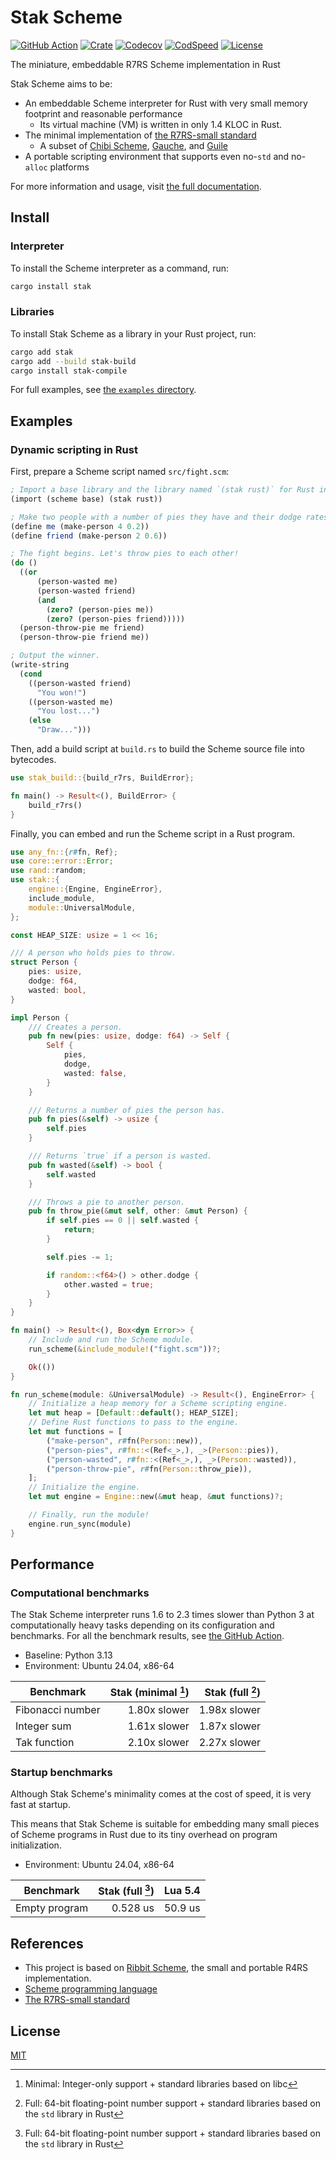 # Stak Scheme

[![GitHub Action](https://img.shields.io/github/actions/workflow/status/raviqqe/stak/test.yaml?branch=main&style=flat-square)](https://github.com/raviqqe/stak/actions)
[![Crate](https://img.shields.io/crates/v/stak.svg?style=flat-square)](https://crates.io/crates/stak)
[![Codecov](https://img.shields.io/codecov/c/github/raviqqe/stak.svg?style=flat-square)](https://codecov.io/gh/raviqqe/stak)
[![CodSpeed](https://img.shields.io/endpoint?url=https://codspeed.io/badge.json&style=flat-square)](https://codspeed.io/raviqqe/stak)
[![License](https://img.shields.io/github/license/raviqqe/stak.svg?style=flat-square)](https://github.com/raviqqe/stak/blob/main/LICENSE)

The miniature, embeddable R7RS Scheme implementation in Rust

Stak Scheme aims to be:

- An embeddable Scheme interpreter for Rust with very small memory footprint and reasonable performance
  - Its virtual machine (VM) is written in only 1.4 KLOC in Rust.
- The minimal implementation of [the R7RS-small standard][r7rs-small]
  - A subset of [Chibi Scheme](https://github.com/ashinn/chibi-scheme), [Gauche](https://github.com/shirok/Gauche), and [Guile](https://www.gnu.org/software/guile/)
- A portable scripting environment that supports even no-`std` and no-`alloc` platforms

For more information and usage, visit [the full documentation](https://raviqqe.com/stak/install).

## Install

### Interpreter

To install the Scheme interpreter as a command, run:

```sh
cargo install stak
```

### Libraries

To install Stak Scheme as a library in your Rust project, run:

```sh
cargo add stak
cargo add --build stak-build
cargo install stak-compile
```

For full examples, see [the `examples` directory](https://github.com/raviqqe/stak/tree/main/examples).

## Examples

### Dynamic scripting in Rust

First, prepare a Scheme script named `src/fight.scm`:

```scheme
; Import a base library and the library named `(stak rust)` for Rust integration.
(import (scheme base) (stak rust))

; Make two people with a number of pies they have and their dodge rates.
(define me (make-person 4 0.2))
(define friend (make-person 2 0.6))

; The fight begins. Let's throw pies to each other!
(do ()
  ((or
      (person-wasted me)
      (person-wasted friend)
      (and
        (zero? (person-pies me))
        (zero? (person-pies friend)))))
  (person-throw-pie me friend)
  (person-throw-pie friend me))

; Output the winner.
(write-string
  (cond
    ((person-wasted friend)
      "You won!")
    ((person-wasted me)
      "You lost...")
    (else
      "Draw...")))
```

Then, add a build script at `build.rs` to build the Scheme source file
into bytecodes.

```rust no_run
use stak_build::{build_r7rs, BuildError};

fn main() -> Result<(), BuildError> {
    build_r7rs()
}
```

Finally, you can embed and run the Scheme script in a Rust program.

```rust
use any_fn::{r#fn, Ref};
use core::error::Error;
use rand::random;
use stak::{
    engine::{Engine, EngineError},
    include_module,
    module::UniversalModule,
};

const HEAP_SIZE: usize = 1 << 16;

/// A person who holds pies to throw.
struct Person {
    pies: usize,
    dodge: f64,
    wasted: bool,
}

impl Person {
    /// Creates a person.
    pub fn new(pies: usize, dodge: f64) -> Self {
        Self {
            pies,
            dodge,
            wasted: false,
        }
    }

    /// Returns a number of pies the person has.
    pub fn pies(&self) -> usize {
        self.pies
    }

    /// Returns `true` if a person is wasted.
    pub fn wasted(&self) -> bool {
        self.wasted
    }

    /// Throws a pie to another person.
    pub fn throw_pie(&mut self, other: &mut Person) {
        if self.pies == 0 || self.wasted {
            return;
        }

        self.pies -= 1;

        if random::<f64>() > other.dodge {
            other.wasted = true;
        }
    }
}

fn main() -> Result<(), Box<dyn Error>> {
    // Include and run the Scheme module.
    run_scheme(&include_module!("fight.scm"))?;

    Ok(())
}

fn run_scheme(module: &UniversalModule) -> Result<(), EngineError> {
    // Initialize a heap memory for a Scheme scripting engine.
    let mut heap = [Default::default(); HEAP_SIZE];
    // Define Rust functions to pass to the engine.
    let mut functions = [
        ("make-person", r#fn(Person::new)),
        ("person-pies", r#fn::<(Ref<_>,), _>(Person::pies)),
        ("person-wasted", r#fn::<(Ref<_>,), _>(Person::wasted)),
        ("person-throw-pie", r#fn(Person::throw_pie)),
    ];
    // Initialize the engine.
    let mut engine = Engine::new(&mut heap, &mut functions)?;

    // Finally, run the module!
    engine.run_sync(module)
}
```

## Performance

### Computational benchmarks

The Stak Scheme interpreter runs 1.6 to 2.3 times slower than Python 3 at computationally heavy tasks depending on its configuration and benchmarks. For all the benchmark results, see [the GitHub Action](https://github.com/raviqqe/stak/actions/workflows/bench.yaml).

- Baseline: Python 3.13
- Environment: Ubuntu 24.04, x86-64

| Benchmark        | Stak (minimal [^1]) | Stak (full [^2]) |
| ---------------- | ------------------: | ---------------: |
| Fibonacci number |        1.80x slower |     1.98x slower |
| Integer sum      |        1.61x slower |     1.87x slower |
| Tak function     |        2.10x slower |     2.27x slower |

### Startup benchmarks

Although Stak Scheme's minimality comes at the cost of speed, it is very fast at startup.

This means that Stak Scheme is suitable for embedding many small pieces of Scheme programs in Rust due to its tiny overhead on program initialization.

- Environment: Ubuntu 24.04, x86-64

| Benchmark     | Stak (full [^2]) | Lua 5.4 |
| ------------- | ---------------: | ------: |
| Empty program |         0.528 us | 50.9 us |

[^1]: Minimal: Integer-only support + standard libraries based on libc

[^2]: Full: 64-bit floating-point number support + standard libraries based on the `std` library in Rust

## References

- This project is based on [Ribbit Scheme][ribbit], the small and portable R4RS implementation.
- [Scheme programming language][scheme]
- [The R7RS-small standard][r7rs-small]

## License

[MIT](https://github.com/raviqqe/stak/blob/main/LICENSE)

[scheme]: https://www.scheme.org/
[r7rs-small]: https://small.r7rs.org/
[ribbit]: https://github.com/udem-dlteam/ribbit
